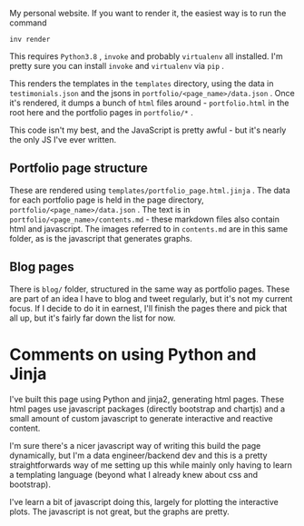 My personal website. If you want to render it, the easiest way is to run the command

 `inv render`

This requires `Python3.8` , `invoke` and probably `virtualenv` all installed. I'm pretty sure you can install `invoke` and `virtualenv` via `pip` .

This renders the templates in the `templates` directory, using the data in `testimonials.json` and the jsons in `portfolio/<page_name>/data.json` . Once it's rendered, it dumps a bunch of `html` files around - `portfolio.html` in the root here and the portfolio pages in `portfolio/*` .

This code isn't my best, and the JavaScript is pretty awful - but it's nearly the only JS I've ever written. 

## Portfolio page structure

These are rendered using `templates/portfolio_page.html.jinja` . The data for each portfolio page is held in the page directory, `portfolio/<page_name>/data.json` . The text is in `portfolio/<page_name>/contents.md` - these markdown files also contain html and javascript. The images referred to in `contents.md` are in this same folder, as is the javascript that generates graphs.

## Blog pages

There is `blog/` folder, structured in the same way as portfolio pages. These are part of an idea I have to blog and tweet regularly, but it's not my current focus. If I decide to do it in earnest, I'll finish the pages there and pick that all up, but it's fairly far down the list for now.

# Comments on using Python and Jinja

I've built this page using Python and jinja2, generating html pages. These html pages use javascript packages (directly bootstrap and chartjs) and a small amount of custom javascript to generate interactive and reactive content.

I'm sure there's a nicer javascript way of writing this build the page dynamically, but I'm a data engineer/backend dev and this is a pretty straightforwards way of me setting up this while mainly only having to learn a templating language (beyond what I already knew about css and bootstrap).

I've learn a bit of javascript doing this, largely for plotting the interactive plots. The javascript is not great, but the graphs are pretty.
